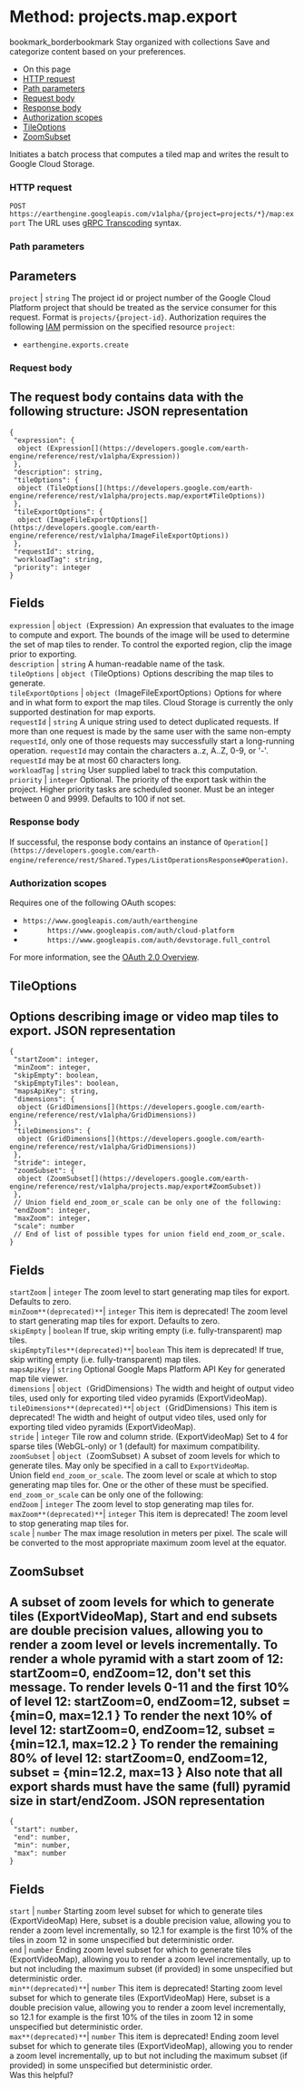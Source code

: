  
#  Method: projects.map.export
bookmark_borderbookmark Stay organized with collections  Save and categorize content based on your preferences.
  * On this page
  * [HTTP request](https://developers.google.com/earth-engine/reference/rest/v1alpha/projects.map/export#http-request)
  * [Path parameters](https://developers.google.com/earth-engine/reference/rest/v1alpha/projects.map/export#path-parameters)
  * [Request body](https://developers.google.com/earth-engine/reference/rest/v1alpha/projects.map/export#request-body)
  * [Response body](https://developers.google.com/earth-engine/reference/rest/v1alpha/projects.map/export#response-body)
  * [Authorization scopes](https://developers.google.com/earth-engine/reference/rest/v1alpha/projects.map/export#authorization-scopes)
  * [TileOptions](https://developers.google.com/earth-engine/reference/rest/v1alpha/projects.map/export#tileoptions)
  * [ZoomSubset](https://developers.google.com/earth-engine/reference/rest/v1alpha/projects.map/export#zoomsubset)


Initiates a batch process that computes a tiled map and writes the result to Google Cloud Storage.
### HTTP request
`POST https://earthengine.googleapis.com/v1alpha/{project=projects/*}/map:export`
The URL uses [gRPC Transcoding](https://google.aip.dev/127) syntax.
### Path parameters
Parameters  
---  
`project` |  `string` The project id or project number of the Google Cloud Platform project that should be treated as the service consumer for this request. Format is `projects/{project-id}`. Authorization requires the following [IAM](https://cloud.google.com/iam/docs/) permission on the specified resource `project`:
  * `earthengine.exports.create`

  
### Request body
The request body contains data with the following structure:
JSON representation  
---  
```
{
 "expression": {
  object (Expression[](https://developers.google.com/earth-engine/reference/rest/v1alpha/Expression))
 },
 "description": string,
 "tileOptions": {
  object (TileOptions[](https://developers.google.com/earth-engine/reference/rest/v1alpha/projects.map/export#TileOptions))
 },
 "tileExportOptions": {
  object (ImageFileExportOptions[](https://developers.google.com/earth-engine/reference/rest/v1alpha/ImageFileExportOptions))
 },
 "requestId": string,
 "workloadTag": string,
 "priority": integer
}
```
  
Fields  
---  
`expression` |  `object (`Expression[](https://developers.google.com/earth-engine/reference/rest/v1alpha/Expression)`)` An expression that evaluates to the image to compute and export. The bounds of the image will be used to determine the set of map tiles to render. To control the exported region, clip the image prior to exporting.  
`description` |  `string` A human-readable name of the task.  
`tileOptions` |  `object (`TileOptions[](https://developers.google.com/earth-engine/reference/rest/v1alpha/projects.map/export#TileOptions)`)` Options describing the map tiles to generate.  
`tileExportOptions` |  `object (`ImageFileExportOptions[](https://developers.google.com/earth-engine/reference/rest/v1alpha/ImageFileExportOptions)`)` Options for where and in what form to export the map tiles. Cloud Storage is currently the only supported destination for map exports.  
`requestId` |  `string` A unique string used to detect duplicated requests. If more than one request is made by the same user with the same non-empty `requestId`, only one of those requests may successfully start a long-running operation. `requestId` may contain the characters a..z, A..Z, 0-9, or '-'. `requestId` may be at most 60 characters long.  
`workloadTag` |  `string` User supplied label to track this computation.  
`priority` |  `integer` Optional. The priority of the export task within the project. Higher priority tasks are scheduled sooner. Must be an integer between 0 and 9999. Defaults to 100 if not set.  
### Response body
If successful, the response body contains an instance of `Operation[](https://developers.google.com/earth-engine/reference/rest/Shared.Types/ListOperationsResponse#Operation)`.
### Authorization scopes
Requires one of the following OAuth scopes:
  * `https://www.googleapis.com/auth/earthengine`
  * `      https://www.googleapis.com/auth/cloud-platform`
  * `      https://www.googleapis.com/auth/devstorage.full_control`


For more information, see the [OAuth 2.0 Overview](https://developers.google.com/identity/protocols/OAuth2).
## TileOptions
Options describing image or video map tiles to export.
JSON representation  
---  
```
{
 "startZoom": integer,
 "minZoom": integer,
 "skipEmpty": boolean,
 "skipEmptyTiles": boolean,
 "mapsApiKey": string,
 "dimensions": {
  object (GridDimensions[](https://developers.google.com/earth-engine/reference/rest/v1alpha/GridDimensions))
 },
 "tileDimensions": {
  object (GridDimensions[](https://developers.google.com/earth-engine/reference/rest/v1alpha/GridDimensions))
 },
 "stride": integer,
 "zoomSubset": {
  object (ZoomSubset[](https://developers.google.com/earth-engine/reference/rest/v1alpha/projects.map/export#ZoomSubset))
 },
 // Union field end_zoom_or_scale can be only one of the following:
 "endZoom": integer,
 "maxZoom": integer,
 "scale": number
 // End of list of possible types for union field end_zoom_or_scale.
}
```
  
Fields  
---  
`startZoom` |  `integer` The zoom level to start generating map tiles for export. Defaults to zero.  
`minZoom**(deprecated)**`|  `integer` This item is deprecated! The zoom level to start generating map tiles for export. Defaults to zero.  
`skipEmpty` |  `boolean` If true, skip writing empty (i.e. fully-transparent) map tiles.  
`skipEmptyTiles**(deprecated)**`|  `boolean` This item is deprecated! If true, skip writing empty (i.e. fully-transparent) map tiles.  
`mapsApiKey` |  `string` Optional Google Maps Platform API Key for generated map tile viewer.  
`dimensions` |  `object (`GridDimensions[](https://developers.google.com/earth-engine/reference/rest/v1alpha/GridDimensions)`)` The width and height of output video tiles, used only for exporting tiled video pyramids (ExportVideoMap).  
`tileDimensions**(deprecated)**`|  `object (`GridDimensions[](https://developers.google.com/earth-engine/reference/rest/v1alpha/GridDimensions)`)` This item is deprecated! The width and height of output video tiles, used only for exporting tiled video pyramids (ExportVideoMap).  
`stride` |  `integer` Tile row and column stride. (ExportVideoMap) Set to 4 for sparse tiles (WebGL-only) or 1 (default) for maximum compatibility.  
`zoomSubset` |  `object (`ZoomSubset[](https://developers.google.com/earth-engine/reference/rest/v1alpha/projects.map/export#ZoomSubset)`)` A subset of zoom levels for which to generate tiles. May only be specified in a call to `ExportVideoMap`.  
Union field `end_zoom_or_scale`. The zoom level or scale at which to stop generating map tiles for. One or the other of these must be specified. `end_zoom_or_scale` can be only one of the following:  
`endZoom` |  `integer` The zoom level to stop generating map tiles for.  
`maxZoom**(deprecated)**`|  `integer` This item is deprecated! The zoom level to stop generating map tiles for.  
`scale` |  `number` The max image resolution in meters per pixel. The scale will be converted to the most appropriate maximum zoom level at the equator.  
## ZoomSubset
A subset of zoom levels for which to generate tiles (ExportVideoMap), Start and end subsets are double precision values, allowing you to render a zoom level or levels incrementally. To render a whole pyramid with a start zoom of 12: startZoom=0, endZoom=12, don't set this message. To render levels 0-11 and the first 10% of level 12: startZoom=0, endZoom=12, subset = {min=0, max=12.1 } To render the next 10% of level 12: startZoom=0, endZoom=12, subset = {min=12.1, max=12.2 } To render the remaining 80% of level 12: startZoom=0, endZoom=12, subset = {min=12.2, max=13 } Also note that all export shards must have the same (full) pyramid size in start/endZoom.
JSON representation  
---  
```
{
 "start": number,
 "end": number,
 "min": number,
 "max": number
}
```
  
Fields  
---  
`start` |  `number` Starting zoom level subset for which to generate tiles (ExportVideoMap) Here, subset is a double precision value, allowing you to render a zoom level incrementally, so 12.1 for example is the first 10% of the tiles in zoom 12 in some unspecified but deterministic order.  
`end` |  `number` Ending zoom level subset for which to generate tiles (ExportVideoMap), allowing you to render a zoom level incrementally, up to but not including the maximum subset (if provided) in some unspecified but deterministic order.  
`min**(deprecated)**`|  `number` This item is deprecated! Starting zoom level subset for which to generate tiles (ExportVideoMap) Here, subset is a double precision value, allowing you to render a zoom level incrementally, so 12.1 for example is the first 10% of the tiles in zoom 12 in some unspecified but deterministic order.  
`max**(deprecated)**`|  `number` This item is deprecated! Ending zoom level subset for which to generate tiles (ExportVideoMap), allowing you to render a zoom level incrementally, up to but not including the maximum subset (if provided) in some unspecified but deterministic order.  
Was this helpful?
